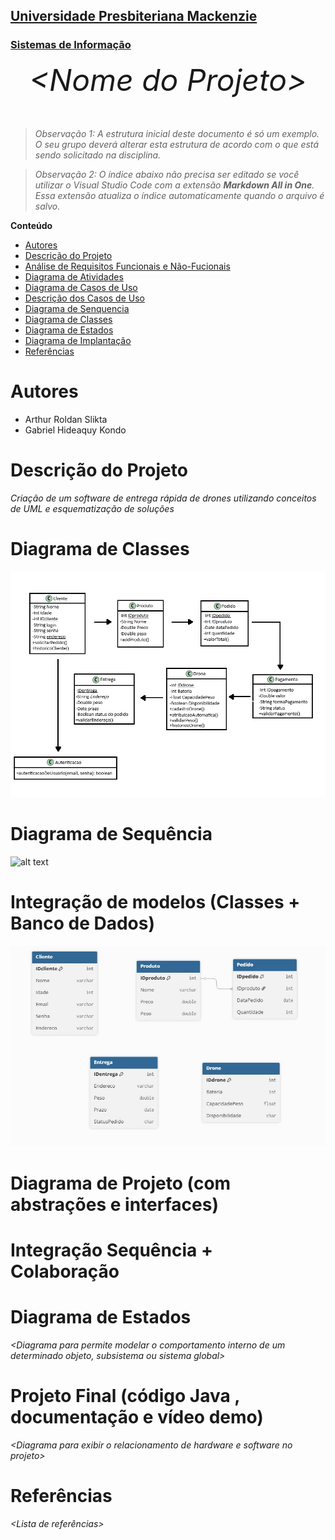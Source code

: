 <h2><a href= "https://www.mackenzie.br">Universidade Presbiteriana Mackenzie</a></h2>
<h3><a href= "https://www.mackenzie.br/graduacao/sao-paulo-higienopolis/sistemas-de-informacao">Sistemas de Informação</a></h3>


<font size="+12"><center>
*&lt;Nome do Projeto&gt;*
</center></font>

>*Observação 1: A estrutura inicial deste documento é só um exemplo. O seu grupo deverá alterar esta estrutura de acordo com o que está sendo solicitado na disciplina.*

>*Observação 2: O índice abaixo não precisa ser editado se você utilizar o Visual Studio Code com a extensão **Markdown All in One**. Essa extensão atualiza o índice automaticamente quando o arquivo é salvo.*

**Conteúdo**

- [Autores](#nome-alunos)
- [Descrição do Projeto](#introdução-do-projeto)
- [Análise de Requisitos Funcionais e Não-Fucionais](#descrição-dos-requisitos)
- [Diagrama de Atividades](#diagrama-de-atividades) 
- [Diagrama de Casos de Uso](#diagrama-de-comportamento-atores)
- [Descrição dos Casos de Uso](#descrição-das-funcões)
- [Diagrama de Senquencia](#diagrama-de-ordem-interações)
- [Diagrama de Classes](#diagrama-orientado-objetos)
- [Diagrama de Estados](#diagrama-estrutura-componente)
- [Diagrama de Implantação](#diagrama-de-hardware-software)
- [Referências](#referências)


# Autores

* Arthur Roldan Slikta
* Gabriel Hideaquy Kondo


# Descrição do Projeto

*Criação de um software de entrega rápida de drones utilizando conceitos de UML e esquematização de soluções*


# Diagrama de Classes

![alt text](<imagens/diagrama de classe.jpg.png>)


# Diagrama de Sequência

![alt text](<imagens/diagrama de sequência.jpg>)


# Integração de modelos (Classes + Banco de Dados)



![alt text](<WhatsApp Image 2025-10-01 at 17.11.51.jpeg>)

# Diagrama de Projeto (com abstrações e interfaces)


# Integração Sequência + Colaboração

# Diagrama de Estados

*&lt;Diagrama para permite modelar o comportamento interno de um determinado objeto, subsistema ou sistema global&gt;*

# Projeto Final (código Java , documentação e vídeo demo)

*&lt;Diagrama para exibir o relacionamento de hardware e software no projeto&gt;*

# Referências

*&lt;Lista de referências&gt;*
